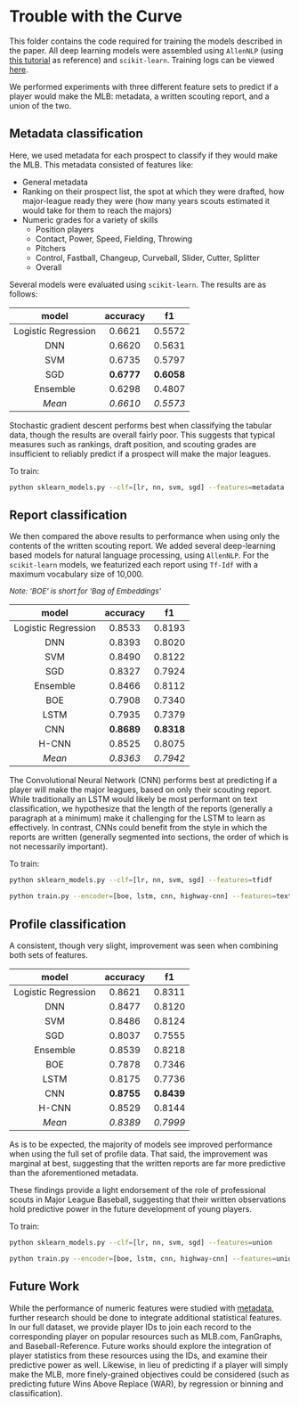 # Trouble with the Curve

This folder contains the code required for training the models described in the paper. All deep learning models were assembled using `AllenNLP` (using [this tutorial](https://mlexplained.com/2019/01/30/an-in-depth-tutorial-to-allennlp-from-basics-to-elmo-and-bert/) as reference) and `scikit-learn`. Training logs can be viewed [here](https://ui.neptune.ml/jacobdanovitch/Trouble-with-the-Curve/experiments).

We performed experiments with three different feature sets to predict if a player would make the MLB: metadata, a written scouting report, and a union of the two.

## Metadata classification

Here, we used metadata for each prospect to classify if they would make the MLB. This metadata consisted of features like:

* General metadata
* Ranking on their prospect list, the spot at which they were drafted, how major-league ready they were (how many years scouts estimated it would take for them to reach the majors)
* Numeric grades for a variety of skills
  * Position players
   * Contact, Power, Speed, Fielding, Throwing
  * Pitchers
   * Control, Fastball, Changeup, Curveball, Slider, Cutter, Splitter
  * Overall

Several models were evaluated using `scikit-learn`. The results are as follows:

**model**|**accuracy**|**f1**
:-----:|:-----:|:-----:
Logistic Regression|0.6621|0.5572
DNN|0.6620|0.5631
SVM|0.6735|0.5797
SGD|**0.6777**|**0.6058**
Ensemble|0.6298|0.4807
_Mean_|_0.6610_|_0.5573_

Stochastic gradient descent performs best when classifying the tabular data, though the results are overall fairly poor. This suggests that typical measures such as rankings, draft position, and scouting grades are insufficient to reliably predict if a prospect will make the major leagues.

To train: 

```bash
python sklearn_models.py --clf=[lr, nn, svm, sgd] --features=metadata
```

## Report classification

We then compared the above results to performance when using only the contents of the written scouting report. We added several deep-learning based models for natural language processing, using `AllenNLP`. For the `scikit-learn` models, we featurized each report using `Tf-Idf` with a maximum vocabulary size of 10,000.

<i style='font-size: small'>Note: 'BOE' is short for 'Bag of Embeddings'</i>

**model**|**accuracy**|**f1**
:-----:|:-----:|:-----:
Logistic Regression|0.8533|0.8193
DNN|0.8393|0.8020
SVM|0.8490|0.8122
SGD|0.8327|0.7924
Ensemble|0.8466|0.8112
BOE|0.7908|0.7340
LSTM|0.7935|0.7379
CNN|**0.8689**|**0.8318**
H-CNN|0.8525|0.8075
_Mean_|_0.8363_|_0.7942_

The Convolutional Neural Network (CNN) performs best at predicting if a player will make the major leagues, based on only their scouting report. While traditionally an LSTM would likely be most performant on text classification, we hypothesize that the length of the reports (generally a paragraph at a minimum) make it challenging for the LSTM to learn as effectively. In contrast, CNNs could benefit from the style in which the reports are written (generally segmented into sections, the order of which is not necessarily important). 

To train: 

```bash
python sklearn_models.py --clf=[lr, nn, svm, sgd] --features=tfidf
```


```bash
python train.py --encoder=[boe, lstm, cnn, highway-cnn] --features=text
```

## Profile classification

A consistent, though very slight, improvement was seen when combining both sets of features.

**model**|**accuracy**|**f1**
:-----:|:-----:|:-----:
Logistic Regression|0.8621|0.8311
DNN|0.8477|0.8120
SVM|0.8486|0.8124
SGD|0.8037|0.7555
Ensemble|0.8539|0.8218
BOE|0.7878|0.7346
LSTM|0.8175|0.7736
CNN|**0.8755**|**0.8439**
H-CNN|0.8529|0.8144
_Mean_|_0.8389_|_0.7999_

As is to be expected, the majority of models see improved performance when using the full set of profile data. That said, the improvement was marginal at best, suggesting that the written reports are far more predictive than the aforementioned metadata. 

These findings provide a light endorsement of the role of professional scouts in Major League Baseball, suggesting that their written observations hold predictive power in the future development of young players.

To train: 

```bash
python sklearn_models.py --clf=[lr, nn, svm, sgd] --features=union
```


```bash
python train.py --encoder=[boe, lstm, cnn, highway-cnn] --features=union
```

## Future Work

While the performance of numeric features were studied with [metadata](#Metadata-classification), further research should be done to integrate additional statistical features. In our full dataset, we provide player IDs to join each record to the corresponding player on popular resources such as MLB.com, FanGraphs, and Baseball-Reference. Future works should explore the integration of player statistics from these resources using the IDs, and examine their predictive power as well. Likewise, in lieu of predicting if a player will simply make the MLB, more finely-grained objectives could be considered (such as predicting future Wins Above Replace (WAR), by regression or binning and classification).


